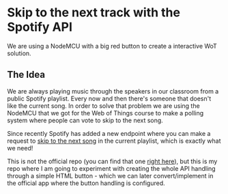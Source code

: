 # Skip to the next track with the Spotify API

We are using a NodeMCU with a big red button to create a interactive WoT solution.

## The Idea

We are always playing music through the speakers in our classroom from a public Spotify playlist. Every now and then there's someone that doesn't like the current song. In order to solve that problem we are using the NodeMCU that we got for the Web of Things course to make a polling system where people can vote to skip to the next song.

Since recently Spotify has added a new endpoint where you can make a request to [skip to the next song](https://developer.spotify.com/web-api/skip-users-playback-to-next-track/) in the current playlist, which is exactly what we need!

This is not the official repo (you can find that one [right here](https://github.com/dandevri/minor-wot)), but this is my repo where I am going to experiment with creating the whole API handling through a simple HTML button - which we can later convert/implement in the official app where the button handling is configured.
